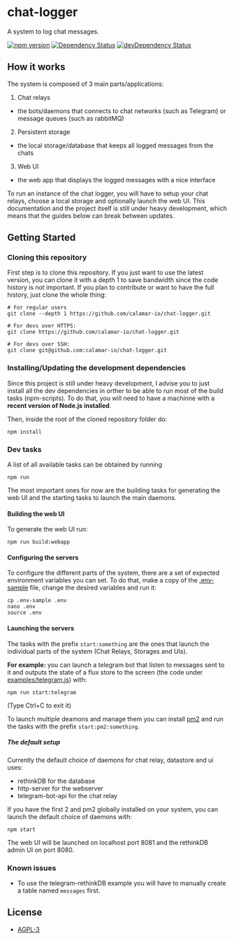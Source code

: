 # chat-logger
A system to log chat messages.

[![npm version](https://badge.fury.io/js/chat-logger.svg)](https://badge.fury.io/js/chat-logger)
[![Dependency Status](https://david-dm.org/calamar-io/chat-logger.svg)](https://david-dm.org/calamar-io/chat-logger)
[![devDependency Status](https://david-dm.org/calamar-io/chat-logger/dev-status.svg)](https://david-dm.org/calamar-io/chat-logger#info=devDependencies)


## How it works

The system is composed of 3 main parts/applications:

1. Chat relays
  - the bots/daemons that connects to chat networks (such as Telegram) or
  message queues (such as rabbitMQ)
2. Persistent storage
  - the local storage/database that keeps all logged messages from the chats
3. Web UI
  - the web app that displays the logged messages with a nice interface

To run an instance of the chat logger, you will have to setup your chat relays,
choose a local storage and optionally launch the web UI. This documentation
and the project itself is still under heavy development, which means that the
guides below can break between updates.

## Getting Started

### Cloning this repository
First step is to clone this repository. If you just want to use the latest
version, you can clone it with a depth 1 to save bandwidth since the code
history is not important. If you plan to contribute or want to have the full
history, just clone the whole thing:

```shell
# For regular users
git clone --depth 1 https://github.com/calamar-io/chat-logger.git

# For devs over HTTPS:
git clone https://github.com/calamar-io/chat-logger.git

# For devs over SSH:
git clone git@github.com:calamar-io/chat-logger.git
```

### Installing/Updating the development dependencies

Since this project is still under heavy development, I advise you to just
install all the dev dependencies in orther to be able to run most of the build
tasks (npm-scripts). To do that, you will need to have a machinne with a
**recent version of Node.js installed**.

Then, inside the root of the cloned repository folder do:
```shell
npm install
```

### Dev tasks

A list of all available tasks can be obtained by running
```shell
npm run
```

The most important ones for now are the building tasks for generating the web UI
and the starting tasks to launch the main daemons.

#### Building the web UI

To generate the web UI run:
```shell
npm run build:webapp
```

#### Configuring the servers

To configure the different parts of the system, there are a set of expected
environment variables you can set. To do that, make a copy of the [.env-sample][envsample]
file, change the desired variables and run it:

```shell
cp .env-sample .env
nano .env
source .env
```

#### Launching the servers

The tasks with the prefix ```start:something``` are the ones that launch
the individual parts of the system (Chat Relays, Storages and UIs).

**For example:** you
can launch a telegram bot that listen to messages sent to it and outputs the
state of a flux store to the screen (the code under [examples/telegram.js][telegram-example])
with:

```shell
npm run start:telegram
```

(Type Ctrl+C to exit it)

To launch multiple deamons and manage them you can install [pm2][pm2]
and run the tasks with the prefix ```start:pm2:something```.

##### The default setup

Currently the default choice of daemons for chat relay, datastore and ui uses:

- rethinkDB for the database
- http-server for the webserver
- telegram-bot-api for the chat relay

If you have the first 2 and pm2 globally installed on your system, you can launch
the default choice of daemons with:

```shell
npm start
```

The web UI will be launched on localhost port 8081 and the rethinkDB admin UI on
port 8080.

### Known issues
- To use the telegram-rethinkDB example you will have to manually create a table named ```messages``` first.

## License

- [AGPL-3][license]

[telegram-example]: https://github.com/calamar-io/chat-logger/blob/master/examples/telegram.js
[envsample]: https://github.com/calamar-io/chat-logger/blob/master/.env-sample
[pm2]: http://pm2.keymetrics.io/
[license]: https://github.com/calamar-io/chat-logger/blob/master/LICENSE.txt
